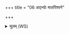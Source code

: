 +++
title = "06 अद्भ्योः मातरिश्वने"

+++
<details><summary>मूलम् (WS)</summary>

अद्भ्योः मातरिश्वने द्यावापृथिवीभ्यां अमुमामुष्यायणममुष्याः पुत्रमा वृश्चामि ॥ ८ ॥
</details>